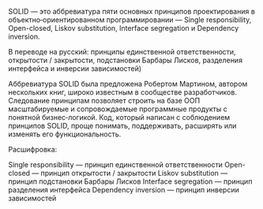 SOLID — это аббревиатура пяти основных принципов проектирования в объектно‑ориентированном программировании — Single responsibility, Open-closed, Liskov substitution, Interface segregation и Dependency inversion.

В переводе на русский: принципы единственной ответственности, открытости / закрытости, подстановки Барбары Лисков, разделения интерфейса и инверсии зависимостей)

Аббревиатура SOLID была предложена Робертом Мартином, автором нескольких книг, широко известным в сообществе разработчиков. Следование принципам позволяет строить на базе ООП масштабируемые и сопровождаемые программные продукты с понятной бизнес‑логикой. Код, который написан с соблюдением принципов SOLID, проще понимать, поддерживать, расширять или изменять его функциональность.

Расшифровка:

Single responsibility — принцип единственной ответственности
Open-closed — принцип открытости / закрытости
Liskov substitution — принцип подстановки Барбары Лисков
Interface segregation — принцип разделения интерфейса
Dependency inversion — принцип инверсии зависимостей